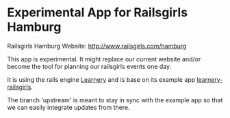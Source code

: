# Experimental App for Railsgirls Hamburg

Railsgirls Hamburg Website: http://www.railsgirls.com/hamburg

This app is experimental. It might replace our current website and/or become the tool for planning our railsgirls events one day. 

It is using the rails engine [Learnery](https://github.com/learnery/learnery) and is base on its example app [learnery-railsgirls](https://github.com/learnery/learnery-railsgirls).

The branch 'upstream' is meant to stay in sync with the example app so that we can easily integrate updates from there.

